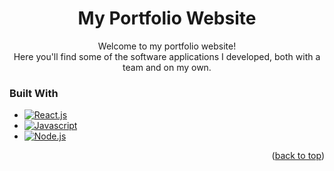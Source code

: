 <div>
<h1 align="center">My Portfolio Website</h1>

<p align="center">
Welcome to my portfolio website! 
</br>
Here you'll find some of the software applications I developed, both with a team and on my own.
</div>

### Built With

- [![React.js][react.js]][react-url]
- [![Javascript][javascript]][javascript-url]
- [![Node.js][node.js]][node.js-url]

<p align="right">(<a href="#readme-top">back to top</a>)</p>

[react.js]: https://img.shields.io/badge/React-20232A?style=for-the-badge&logo=react&logoColor=61DAFB
[react-url]: https://reactjs.org/
[javascript]: https://img.shields.io/badge/JavaScript-F7DF1E?style=for-the-badge&logo=javascript&logoColor=black
[javascript-url]: https://www.javascript.com/
[node.js]: https://img.shields.io/badge/Node.js-43853D?style=for-the-badge&logo=node.js&logoColor=white
[node.js-url]: https://nodejs.org/en/
